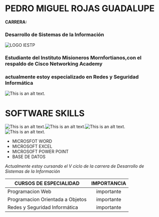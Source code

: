 
# PEDRO MIGUEL ROJAS GUADALUPE
**CARRERA:**
### Desarrollo de Sistemas de la Información

![LOGO IESTP](https://mir-s3-cdn-cf.behance.net/user/276/5d4ac7215398023.5d2383ac5ab5e.png)


### Estudiante del Instituto Misioneros Mornfortianos,con el respaldo de Cisco Networking Academy
### actualmente estoy especializado en Redes y Seguridad Informática

![This is an alt text.](https://postgrado.ucsp.edu.pe/wp-content/uploads/2020/12/tipos-seguridad-redes.jpg)

  # SOFTWARE SKILLS
  ![This is an alt text.](https://cdn.icon-icons.com/icons2/2397/PNG/96/microsoft_office_word_logo_icon_145724.png)![This is an alt text.](https://cdn.icon-icons.com/icons2/1156/PNG/96/1486565571-microsoft-office-excel_81549.png)![This is an alt text.](https://cdn.icon-icons.com/icons2/1156/PNG/96/1486565574-microsoft-office-power-point_81552.png)![This is an alt text.](https://cdn.icon-icons.com/icons2/1502/PNG/96/officedatabase_103574.png)
* MICROSFOT WORD
* MICROSOFT EXCEL
* MICROSOFT POWER POINT
* BASE DE DATOS


_Actualmente estoy cursando el V ciclo de la carrera de Desarrollo de Sistemas  de la Información_



| CURSOS DE ESPECIALIDAD | IMPORTANCIA |
| ------------- |:-------------:|
Programacion Web   | importante   |
Programacion Orientada a Objetos    | importante   |
| Redes y Seguridad Informática  | importante  |
